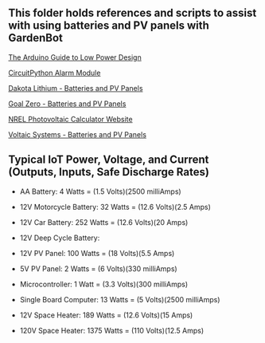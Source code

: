 ## This folder holds references and scripts to assist with using batteries and PV panels with GardenBot

[The Arduino Guide to Low Power Design](https://docs.arduino.cc/learn/electronics/low-power)

[CircuitPython Alarm Module](https://docs.circuitpython.org/en/latest/shared-bindings/alarm/index.html)

[Dakota Lithium - Batteries and PV Panels](https://dakotalithium.com)

[Goal Zero - Batteries and PV Panels](https://www.goalzero.com)

[NREL Photovoltaic Calculator Website](https://pvwatts.nrel.gov/index.php)

[Voltaic Systems - Batteries and PV Panels](https://voltaicsystems.com)

## Typical IoT Power, Voltage, and Current (Outputs, Inputs, Safe Discharge Rates) 

- AA Battery:                 4 Watts = (1.5 Volts)(2500 milliAmps)

- 12V Motorcycle Battery:     32 Watts = (12.6 Volts)(2.5 Amps)

- 12V Car Battery:            252 Watts = (12.6 Volts)(20 Amps)

- 12V Deep Cycle Battery:

- 12V PV Panel:               100 Watts = (18 Volts)(5.5 Amps)

- 5V PV Panel:                2 Watts = (6 Volts)(330 milliAmps)

- Microcontroller:            1 Watt = (3.3 Volts)(300 milliAmps) 

- Single Board Computer:      13 Watts = (5 Volts)(2500 milliAmps)

- 12V Space Heater:           189 Watts = (12.6 Volts)(15 Amps)

- 120V Space Heater:          1375 Watts = (110 Volts)(12.5 Amps)
